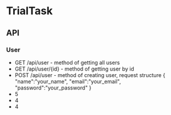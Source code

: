 # TrialTask

## API
### User
 - GET /api/user - method of getting all users
 - GET /api/user/{id} - method of getting user by id
 - POST /api/user - method of creating user, request structure
       {
           "name":"your_name",
           "email":"your_email",
           "password":"your_password"
       }
 - 5
 - 4
 - 4
